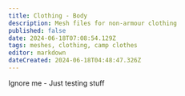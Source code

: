 ```yaml
---
title: Clothing - Body
description: Mesh files for non-armour clothing
published: false
date: 2024-06-18T07:08:54.129Z
tags: meshes, clothing, camp clothes
editor: markdown
dateCreated: 2024-06-18T04:48:47.326Z
---
```


Ignore me - Just testing stuff